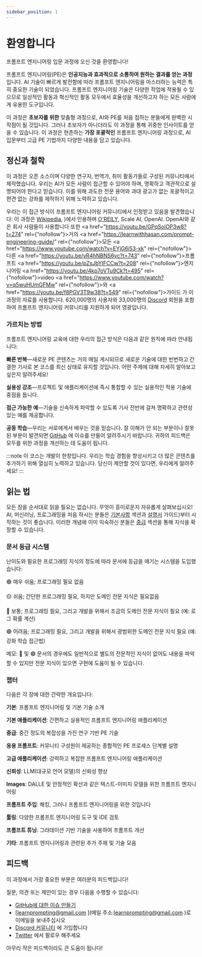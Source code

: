 ```yaml
---
sidebar_position: 1
---
```


# 환영합니다

프롬프트 엔지니어링 입문 과정에 오신 것을 환영합니다!

프롬프트 엔지니어링(PE)은 **인공지능과 효과적으로 소통하여 원하는 결과를 얻는 과정**입니다. AI 기술이 빠르게 발전함에 따라 프롬프트 엔지니어링을 마스터하는 능력은 특히 중요한 기술이 되었습니다. 프롬프트 엔지니어링 기술은 다양한 작업에 적용될 수 있으므로 일상적인 활동과 혁신적인 활동 모두에서 효율성을 개선하고자 하는 모든 사람에게 유용한 도구입니다.

이 과정은 **초보자를 위한** 맞춤형 과정으로, AI와 PE를 처음 접하는 분들에게 완벽한 시작점이 될 것입니다. 그러나 초보자가 아니더라도 이 과정을 통해 귀중한 인사이트를 얻을 수 있습니다. 이 과정은 현존하는 **가장 포괄적인** 프롬프트 엔지니어링 과정으로, AI 입문부터 고급 PE 기법까지 다양한 내용을 담고 있습니다.

## 정신과 철학

이 과정은 오픈 소스이며 다양한 연구자, 번역가, 취미 활동가들로 구성된 커뮤니티에서 제작했습니다. 우리는 AI가 모든 사람이 접근할 수 있어야 하며, 명확하고 객관적으로 설명되어야 한다고 믿습니다. 이를 위해 과도한 전문 용어와 과대 광고가 없는 포괄적이고 편견 없는 강좌를 제작하기 위해 노력하고 있습니다.

우리는 이 접근 방식이 프롬프트 엔지니어링 커뮤니티에서 인정받고 있음을 발견했습니다: 이 과정은 [Wikipedia](https://en.wikipedia.org/wiki/Prompt_engineering#cite_ref-15), )에서 인용하며 [O'REILY](https://learning.oreilly.com/live-events/prompt-engineering-for-generating-ai-art-and-text/0636920084340/0636920084339/), Scale AI, OpenAI. OpenAI와 같은 회사 사람들이 사용합니다 또한 <a href="https://youtu.be/GPqSoiOP3w8?t=274" rel={"nofollow"}>거의 </a><a href="https://learnwithhasan.com/prompt-engineering-guide/" rel={"nofollow"}>모든 </a><a href="https://www.youtube.com/watch?v=EYjG6i53-xk" rel={"nofollow"}>다른 </a> <a href="https://youtu.be/yR4hNBNS6yc?t=743" rel={"nofollow"}>프롬프트 </a> <a href="https://youtu.be/pZsJbYIFCCw?t=208" rel={"nofollow"}>엔지니어링 </a> <a href="https://youtu.be/4kp7oVTu9Ck?t=495" rel={"nofollow"}>video </a> <a href="https://www.youtube.com/watch?v=q5wuHUmGFMw" rel={"nofollow"}>와 </a> <a href="https://youtu.be/f8PGV3T9w38?t=549" rel={"nofollow"}>가이드 </a>가 이 과정의 자료를 사용합니다. 620,000명의 사용자와 33,000명의 [Discord](https://discord.gg/learn-prompting) 회원을 포함하여 프롬프트 엔지니어링 커뮤니티를 지원하게 되어 영광입니다.

### 가르치는 방법

프롬프트 엔지니어링 교육에 대한 우리의 접근 방식은 다음과 같은 원칙에 따라 안내됩니다:

**빠른 반복**—새로운 PE 콘텐츠는 거의 매일 게시되므로 새로운 기술에 대한 빈번하고 간결한 기사로 본 코스를 최신 상태로 유지할 것입니다. 어떤 주제에 대해 자세히 알아보고 싶은지 알려주세요!

**실용성 강조**—프로젝트 및 애플리케이션에 즉시 통합할 수 있는 실용적인 적용 기술에 중점을 둡니다.

**접근 가능한 예**—기술을 신속하게 파악할 수 있도록 기사 전반에 걸쳐 명확하고 관련성 있는 예를 제공합니다.

**공동 학습**—우리는 서로에게서 배우는 것을 믿습니다. 잘 이해가 안 되는 부분이나 잘못된 부분이 발견되면 [GitHub](https://github.com/trigaten/Learn_Prompting/issues/new/choose) 에 이슈를 만들어 알려주시기 바랍니다. 귀하의 피드백은 모두를 위한 과정을 개선하는 데 도움이 됩니다.

:::note
이 코스는 개발이 한창입니다. 우리는 학습 경험을 향상시키고 더 많은 콘텐츠를 추가하기 위해 열심히 노력하고 있습니다. 당신이 제안할 것이 있다면, 우리에게 알려주세요!
:::

## 읽는 법

모든 장을 순서대로 읽을 필요는 없습니다. 무엇이 흥미로운지 자유롭게 살펴보십시오! AI, 머신러닝, 프로그래밍을 처음 하시는 분들은 [기본사항](https://learnprompting.org/docs/category/-basics) 섹션과 [설명서](https://learnprompting.org/docs/basics/intro) 가이드)부터 시작하는 것이 좋습니다. 이러한 개념에 이미 익숙하신 분들은 [중급](https://learnprompting.org/docs/category/%EF%B8%8F-intermediate) 섹션을 통해 지식을 확장할 수 있습니다.

### 문서 등급 시스템

난이도와 필요한 프로그래밍 지식의 정도에 따라 문서에 등급을 매기는 시스템을 도입했습니다:

🟢 매우 쉬움; 프로그래밍 필요 없음

🟡 쉬움; 간단한 프로그래밍 필요, 하지만 도메인 전문 지식은 필요없음

🔴 보통; 프로그래밍 필요, 그리고 개발을 위해서 조금의 도메인 전문 지식이 필요 (예: 로그 확률 계산)

🟣 어려움; 프로그래밍 필요, 그리고 개발을 위해서 광범위한 도메인 전문 지식 필요 (예: 강화 학습 접근법)

메모: 🔴 및 🟣 문서의 경우에도 일반적으로 별도의 전문적인 지식이 없어도 내용을 파악할 수 있지만 전문 지식이 있으면 구현에 도움이 될 수 있습니다.

### 챕터

다음은 각 장에 대한 간략한 개요입니다:

**기본**: 프롬프트 엔지니어링 및 기본 기술 소개

**기본 애플리케이션**: 간편하고 실용적인 프롬프트 엔지니어링 애플리케이션

**중급**: 중간 정도의 복잡성을 가진 연구 기반 PE 기술

**응용 프롬프트**: 커뮤니티 구성원이 제공하는 종합적인 PE 프로세스 단계별 설명

**고급 애플리케이션**: 강력하고 복잡한 프롬프트 엔지니어링 애플리케이션

**신뢰성**: LLM(대규모 언어 모델)의 신뢰성 향상

**Images**: DALLE 및 안정적인 확산과 같은 텍스트-이미지 모델을 위한 프롬프트 엔지니어링

**프롬프트 주입**: 해킹, 그러나 프롬프트 엔지니어링을 위한 것입니다

**툴링**: 다양한 프롬프트 엔지니어링 도구 및 IDE 검토

**프롬프트 튜닝**: 그라데이션 기반 기술을 사용하여 프롬프트 개선

**기타**: 프롬프트 엔지니어링과 관련된 추가 주제 및 기술 모음

## 피드백

이 과정에서 가장 중요한 부분은 여러분의 피드백입니다!

질문, 의견 또는 제안이 있는 경우 다음을 수행할 수 있습니다:

- [GitHub에 대한 이슈 만들기](https://github.com/trigaten/Learn_Prompting/issues/new/choose)
- [learnprompting@gmail.com ](메일 주소:learnprompting@gmail.com )로 이메일을 보내주십시오
- [Discord 커뮤니티](https://learnprompting.org/discord) 에 가입합니다
- [Twitter](https://twitter.com/learnprompting) 에서 팔로우 해주세요

아무리 작은 피드백이라도 큰 도움이 됩니다!